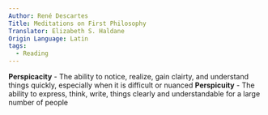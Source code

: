 ```yaml
---
Author: René Descartes
Title: Meditations on First Philosophy
Translator: Elizabeth S. Haldane
Origin Language: Latin
tags:
  - Reading
---
```

**Perspicacity** - The ability to notice, realize, gain clairty, and understand things quickly, especially when it is difficult or nuanced
**Perspicuity** - The ability to express, think, write, things clearly and understandable for a large number of people

